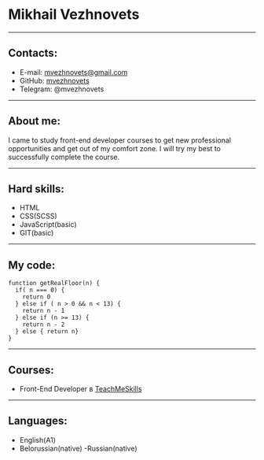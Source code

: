 # **Mikhail Vezhnovets**
****
## Contacts:
  - E-mail: mvezhnovets@gmail.com
  - GitHub: [mvezhnovets](https://github.com/mvezhnovets)
  - Telegram: @mvezhnovets

****
## About me:
  I came to study front-end developer courses to get new professional opportunities and get out of my comfort zone. I will try my best to successfully complete the course.

****
## Hard skills:
  - HTML
  - CSS(SCSS)
  - JavaScript(basic)
  - GIT(basic)

****
## My code:
```
function getRealFloor(n) {
  if( n === 0) {
    return 0
  } else if ( n > 0 && n < 13) {
    return n - 1
  } else if (n >= 13) {
    return n - 2
  } else { return n}
}
```

****
## Courses:
  - Front-End Developer в [TeachMeSkills](https://teachmeskills.by/)

****
## Languages:
  - English(A1)
  - Belorussian(native)
  -Russian(native)
